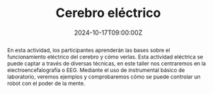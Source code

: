 ---
title: Cerebro eléctrico

event: II Jornadas de Sostenibilidad
event_url: https://eventos.urjc.es/123205/detail/jornadas-de-sostenibilidad-escet.html

location: Rey Juan Carlos University
address:
  street: Calle Tulipan
  city: Mostoles
  region: Madrid
  postcode: '28933'
  country: Spain

summary: En esta actividad, los participantes aprenderán cómo la electroencefalografía (EEG) capta la actividad eléctrica del cerebro y su aplicación para controlar un robot mediante señales cerebrales.
abstract: En esta actividad, los participantes aprenderán las bases sobre el funcionamiento eléctrico del cerebro y cómo verlas. Esta actividad eléctrica se puede captar a través de diversas técnicas, en este taller nos centraremos en la electroencefalografía o EEG. Mediante el uso de instrumental básico de laboratorio, veremos ejemplos y comprobaremos cómo se puede controlar un robot con el poder de la mente.

# Talk start and end times.
#   End time can optionally be hidden by prefixing the line with `#`.
date: '2024-10-17T09:00:00Z'
date_end: '2024-10-17T17:00:00Z'
all_day: false

# Schedule page publish date (NOT talk date).
publishDate: '2017-01-01T00:00:00Z'

authors: [AGarciaLopez, JCarballeira]
tags: []

# Is this a featured talk? (true/false)
featured: false

image:
  caption: 'Image credit: [**Unsplash**](https://unsplash.com/es/fotos/b7C9j6H-daY)'
  focal_point: Right

url_code: ''
url_pdf: ''
url_slides: ''
url_video: ''

# Markdown Slides (optional).
#   Associate this talk with Markdown slides.
#   Simply enter your slide deck's filename without extension.
#   E.g. `slides = "example-slides"` references `content/slides/example-slides.md`.
#   Otherwise, set `slides = ""`.
slides:

# Projects (optional).
#   Associate this post with one or more of your projects.
#   Simply enter your project's folder or file name without extension.
#   E.g. `projects = ["internal-project"]` references `content/project/deep-learning/index.md`.
#   Otherwise, set `projects = []`.
projects:


# Slides can be added in a few ways:
# 
# - **Create** slides using Wowchemy's [_Slides_](https://wowchemy.com/docs/managing-content/#create-slides) feature and link using `slides` parameter in the front matter of the talk file
# - **Upload** an existing slide deck to `static/` and link using `url_slides` parameter in the front matter of the talk file
# - **Embed** your slides (e.g. Google Slides) or presentation video on this page using [shortcodes](https://wowchemy.com/docs/writing-markdown-latex/).
# 
# Further event details, including page elements such as image galleries, can be added to the body of this page.
---